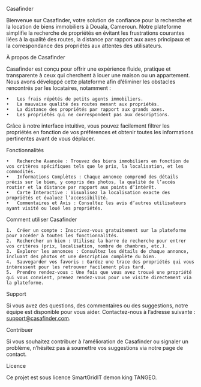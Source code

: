 Casafinder

Bienvenue sur Casafinder, votre solution de confiance pour la recherche et la location de biens immobiliers à Douala, Cameroun. Notre plateforme simplifie la recherche de propriétés en évitant les frustrations courantes liées à la qualité des routes, la distance par rapport aux axes principaux et la correspondance des propriétés aux attentes des utilisateurs.

À propos de Casafinder

Casafinder est conçu pour offrir une expérience fluide, pratique et transparente à ceux qui cherchent à louer une maison ou un appartement. Nous avons développé cette plateforme afin d’éliminer les obstacles rencontrés par les locataires, notamment :

	•	Les frais répétés de petits agents immobiliers.
	•	La mauvaise qualité des routes menant aux propriétés.
	•	La distance des propriétés par rapport aux grands axes.
	•	Les propriétés qui ne correspondent pas aux descriptions.

Grâce à notre interface intuitive, vous pouvez facilement filtrer les propriétés en fonction de vos préférences et obtenir toutes les informations pertinentes avant de vous déplacer.

Fonctionnalités

	•	Recherche Avancée : Trouvez des biens immobiliers en fonction de vos critères spécifiques tels que le prix, la localisation, et les commodités.
	•	Informations Complètes : Chaque annonce comprend des détails précis sur le bien, y compris des photos, la qualité de l’accès routier et la distance par rapport aux points d’intérêt.
	•	Carte Interactive : Visualisez la localisation exacte des propriétés et évaluez l’accessibilité.
	•	Commentaires et Avis : Consultez les avis d’autres utilisateurs ayant visité ou loué les propriétés.

Comment utiliser Casafinder

	1.	Créer un compte : Inscrivez-vous gratuitement sur la plateforme pour accéder à toutes les fonctionnalités.
	2.	Rechercher un bien : Utilisez la barre de recherche pour entrer vos critères (prix, localisation, nombre de chambres, etc.).
	3.	Explorer les annonces : Consultez les détails de chaque annonce, incluant des photos et une description complète du bien.
	4.	Sauvegarder vos favoris : Gardez une trace des propriétés qui vous intéressent pour les retrouver facilement plus tard.
	5.	Prendre rendez-vous : Une fois que vous avez trouvé une propriété qui vous convient, prenez rendez-vous pour une visite directement via la plateforme.

Support

Si vous avez des questions, des commentaires ou des suggestions, notre équipe est disponible pour vous aider. Contactez-nous à l’adresse suivante : support@casafinder.com.

Contribuer

Si vous souhaitez contribuer à l’amélioration de Casafinder ou signaler un problème, n’hésitez pas à soumettre vos suggestions via notre page de contact.

Licence

Ce projet est sous licence SmartGridIT demon king TANGEO.
